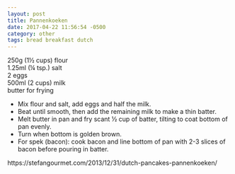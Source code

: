 ```yaml
---
layout: post
title: Pannenkoeken
date: 2017-04-22 11:56:54 -0500
category: other
tags: bread breakfast dutch
---
```

250g (1½ cups) flour  
1.25ml (¼ tsp.) salt  
2 eggs  
500ml (2 cups) milk  
butter for frying  
<ul>
 	<li>Mix flour and salt, add eggs and half the milk.</li>
 	<li>Beat until smooth, then add the remaining milk to make a thin batter.</li>
 	<li>Melt butter in pan and fry scant ½ cup of batter, tilting to coat bottom of pan evenly.</li>
 	<li>Turn when bottom is golden brown.</li>
 	<li>For spek (bacon): cook bacon and line bottom of pan with 2-3 slices of bacon before pouring in batter.</li>
</ul>
https://stefangourmet.com/2013/12/31/dutch-pancakes-pannenkoeken/  
